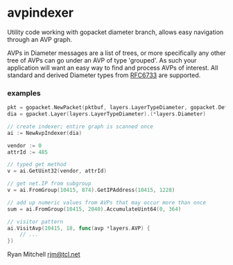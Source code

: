 # avpindexer

Utility code working with gopacket diameter branch, allows easy navigation through an AVP graph.

AVPs in Diameter messages are a list of trees, or more specifically any other tree of AVPs can go under an AVP
of type 'grouped'.  As such your application will want an easy way to find and process AVPs of interest.
All standard and derived Diameter types from [RFC6733](https://tools.ietf.org/html/rfc6733) are supported.

### examples

```go
pkt = gopacket.NewPacket(pktbuf, layers.LayerTypeDiameter, gopacket.Default)
dia = gpacket.Layer(layers.LayerTypeDiameter).(*layers.Diameter)

// create indexer; entire graph is scanned once
ai := NewAvpIndexer(dia)

vendor := 0
attrId := 485

// typed get method
v = ai.GetUint32(vendor, attrId)

// get net.IP from subgroup
v = ai.FromGroup(10415, 874).GetIPAddress(10415, 1228)

// add up numeric values from AVPs that may occur more than once
sum = ai.FromGroup(10415, 2040).AccumulateUint64(0, 364)

// visitor pattern
ai.VisitAvp(10415, 18, func(avp *layers.AVP) {
    // ...	
})
```


Ryan Mitchell <rjm@tcl.net>
